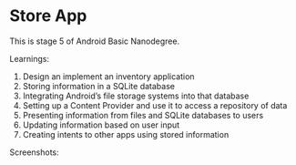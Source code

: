 # Store App

This is stage 5 of Android Basic Nanodegree.

Learnings:

1. Design an implement an inventory application
2. Storing information in a SQLite database
3. Integrating Android’s file storage systems into that database
4. Setting up a Content Provider and use it to access a repository of data
5. Presenting information from files and SQLite databases to users
6. Updating information based on user input
7. Creating intents to other apps using stored information

Screenshots:

